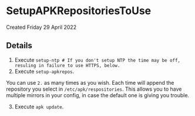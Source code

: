 # SetupAPKRepositoriesToUse
Created Friday 29 April 2022

Details
-------


1. Execute ``setup-ntp # If you don't setup NTP the time may be off, resuling in failure to use HTTPS, below.``
2. Execute ``setup-apkrepos``.

  You can use ``2.``  as many times as you wish. Each time will append the repository you select in ``/etc/apk/respositories``. This allows you to have multiple mirrors in your config, in case the default one is giving you trouble.

3. Execute ``apk update``.


